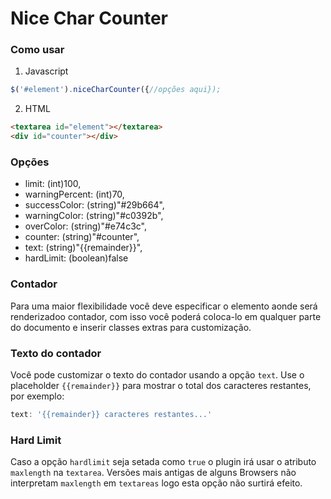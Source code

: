 # Nice Char Counter

### Como usar

1. Javascript

```javascript
$('#element').niceCharCounter({//opções aqui});
```
2. HTML

```html
<textarea id="element"></textarea>
<div id="counter"></div>
```

### Opções
* limit: (int)100,
* warningPercent: (int)70,
* successColor: (string)"#29b664",
* warningColor: (string)"#c0392b",
* overColor: (string)"#e74c3c",
* counter: (string)"#counter",
* text: (string)"{{remainder}}",
* hardLimit: (boolean)false

### Contador
Para uma maior flexibilidade você deve especificar o elemento aonde será renderizadoo contador, com isso você poderá coloca-lo em qualquer parte do documento e inserir classes extras para customização.

### Texto do contador
Você pode customizar o texto do contador usando a opção `text`. Use o placeholder `{{remainder}}` para mostrar o total dos caracteres restantes, por exemplo:

```javascript
text: '{{remainder}} caracteres restantes...' 
```

### Hard Limit
Caso a opção `hardlimit` seja setada como `true` o plugin irá usar o atributo `maxlength` na `textarea`. Versões mais antigas de alguns Browsers não interpretam `maxlength` em `textareas` logo esta opção não surtirá efeito.

